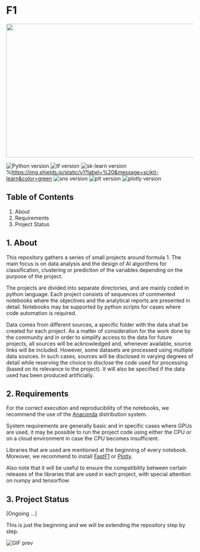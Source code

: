 # F1

<img src="https://media.giphy.com/media/v1.Y2lkPTc5MGI3NjExYjdkMmQyMDI0MDYwZmY4MzFjZmRiOTY2MmM2ZGJkZmE2ZTYxOWUzZSZlcD12MV9pbnRlcm5hbF9naWZzX2dpZklkJmN0PWc/HhqZhrNadc1TihqxJk/giphy.gif" width="640" height="360"></center>

![Python version](https://img.shields.io/badge/python-3.9.5-blue)
![tf version](https://img.shields.io/badge/tensorflow-%20-orange)
![sk-learn version](https://img.shields.io/badge/scikit--learn-%20-green) %https://img.shields.io/static/v1?label=%20&message=scikti-learn&color=green
![sns version](https://img.shields.io/badge/seaborn-%20-blueviolet)
![plt version](https://img.shields.io/badge/matplotlib-%20-informational)
![plotly version](https://img.shields.io/badge/plotly-%20-blueviolet)


## Table of Contents
1. About
2. Requirements
3. Project Status

## 1. About
This repository gathers a series of small projects around formula 1. The main focus is on data analysis and the design of AI algorithms for classification, clustering or prediction of the variables depending on the purpose of the project. 

The projects are divided into separate directories, and are mainly coded in python language. Each project consists of sequences of commented notebooks where the objectives and the analytical reports are presented in detail. Notebooks may be supported by python scripts for cases where code automation is required. 

Data comes from different sources, a specific folder with the data shall be created for each project. As a matter of consideration for the work done by the community and in order to simplify access to the data for future projects, all sources will be acknowledged and, whenever available, source links will be included.
However, some datasets are processed using multiple data sources. In such cases, sources will be disclosed in varying degrees of detail while reserving the choice to disclose the code used for processing (based on its relevance to the project). It will also be specified if the data used has been produced artificially.

## 2. Requirements
For the correct execution and reproducibility of the notebooks, we recommend the use of the [Anaconda](https://www.anaconda.com/download) distribution system.

System requirements are generally basic and in specific cases where GPUs are used, it may be possible to run the project code using either the CPU or on a cloud environment in case the CPU becomes insufficient.

Libraries that are used are mentioned at the beginning of every notebook. Moreover, we recommend to install [FastF1](https://pypi.org/project/fastf1/) or [Plotly](https://plotly.com/python/getting-started/).

Also note that it will be useful to ensure the compatibility between certain releases of the libraries that are used in each project, with special attention on numpy and tensorflow.

## 3. Project Status
[Ongoing ...]

This is just the beginning and we will be extending the repository step by step.

![GIF prev](https://media.giphy.com/media/v1.Y2lkPTc5MGI3NjExYmNlM2FkNDNmZGYxZTFmNGRhMDE5ZjQ4NjM2MzAwOWQyNzQxNDBmZiZlcD12MV9pbnRlcm5hbF9naWZzX2dpZklkJmN0PWc/LXTvBYlhAmHHeidlq8/giphy.gif)
